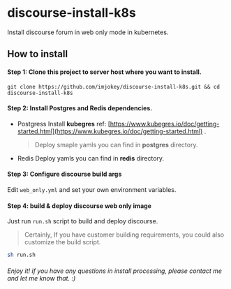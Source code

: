 # discourse-install-k8s

Install discourse forum in web only mode in kubernetes.

## How to install

#### Step 1: Clone this project to server host where you want to install.

```shell
git clone https://github.com/imjokey/discourse-install-k8s.git && cd discourse-install-k8s
```

#### Step 2:  Install Postgres and Redis dependencies.

-  Postgress
  Install **kubegres**  ref:  [https://www.kubegres.io/doc/getting-started.html](https://www.kubegres.io/doc/getting-started.html) .
    > Deploy smaple yamls you can find in **postgres** directory. 

-  Redis
  Deploy yamls you can find in **redis** directory.

#### Step 3:  Configure  discourse build args

Edit `web_only.yml` and set your own environment variables.

#### Step 4:  build & deploy  discourse web only image

Just run `run.sh` script to build and deploy discourse.

> Certainly,  If you have customer  building requirements,  you could  also customize the build script. 

```sh
sh run.sh 
```

###### Enjoy it! if you have any questions  in install processing, please contact me and let me know that. :)










